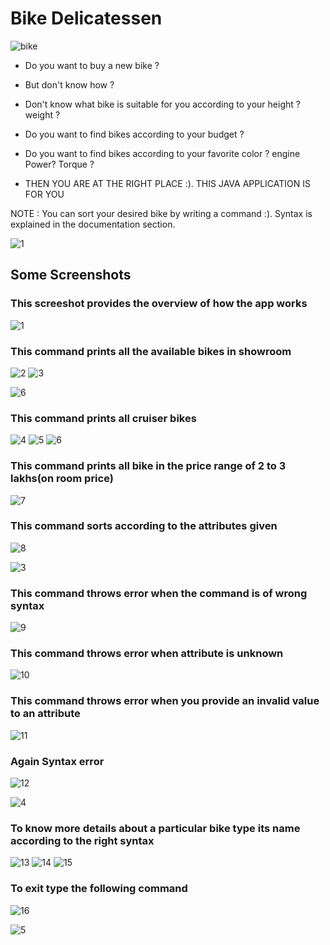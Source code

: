 # Bike Delicatessen

![bike](https://user-images.githubusercontent.com/64036703/126870589-013f76f0-782c-4e6e-962a-0fdde0265909.jpg)


* Do you want to buy a new bike ? 


* But don't know how ?


* Don't know what bike is suitable for you according to your height ? weight ?


* Do you want to find bikes according to your budget ? 


* Do you want to find bikes according to your favorite color ? engine Power? Torque ? 


* THEN YOU ARE AT THE RIGHT PLACE :). THIS JAVA APPLICATION IS FOR YOU


NOTE : You can sort your desired bike by writing a command :). Syntax is explained in the documentation section.

![1](https://user-images.githubusercontent.com/64036703/126871019-8d88b527-e207-4873-8aa2-0fbee81dae9f.jpg)

## Some Screenshots

### This screeshot provides the overview of how the app works
![1](https://user-images.githubusercontent.com/64036703/126551657-6c794cad-f49f-4963-9b42-abbc1cc45a3f.png)

### This command prints all the available bikes in showroom
![2](https://user-images.githubusercontent.com/64036703/126551662-ce4c5189-8c3e-4d2c-80dd-b4a5d40e9f9f.png)
![3](https://user-images.githubusercontent.com/64036703/126551665-808f8cc1-40be-4efc-9536-cf17bb5f6e2c.png)

![6](https://user-images.githubusercontent.com/64036703/126871098-fe13fb57-0b6d-457b-8b35-6853a4f31be6.jpg)

### This command prints all cruiser bikes
![4](https://user-images.githubusercontent.com/64036703/126551666-f759eec7-16da-4968-b1b3-0dd4ebf0c150.png)
![5](https://user-images.githubusercontent.com/64036703/126551667-d8f999e2-ae40-492c-9e15-ce64d3f3ae4c.png)
![6](https://user-images.githubusercontent.com/64036703/126551668-8b4a8158-ce74-477e-98ba-41edae909bfc.png)

### This command prints all bike in the price range of 2 to 3 lakhs(on room price)
![7](https://user-images.githubusercontent.com/64036703/126551672-2ee6a9af-d0f4-4f3e-b4bb-b5ef7a1e8019.png)

### This command sorts according to the attributes given
![8](https://user-images.githubusercontent.com/64036703/126551674-0bbc6b27-7867-4084-bb9f-db80b5b1ebb2.png)

![3](https://user-images.githubusercontent.com/64036703/126871005-b2c0727a-5434-4ba8-91f7-c0ffe74e3388.jpg)

### This command throws error when the command is of wrong syntax
![9](https://user-images.githubusercontent.com/64036703/126551677-cf66d908-a6cc-41aa-ae1c-914ba2e4e976.png)

### This command throws error when attribute is unknown
![10](https://user-images.githubusercontent.com/64036703/126551678-d1cda707-7066-4cec-8843-375a9403dd8b.png)

### This command throws error when you provide an invalid value to an attribute
![11](https://user-images.githubusercontent.com/64036703/126551681-3a0e92c5-5ca5-4591-8367-d76f3c62a2d1.png)

### Again Syntax error
![12](https://user-images.githubusercontent.com/64036703/126551683-86c7893b-745a-44fd-9af0-68bb6e65ed9b.png)

![4](https://user-images.githubusercontent.com/64036703/126870982-03f94104-dd46-4e4d-b801-20ac609198d1.jpg)

### To know more details about a particular bike type its name according to the right syntax
![13](https://user-images.githubusercontent.com/64036703/126551684-18364997-76a5-46fa-8bec-8aa593eb1098.png)
![14](https://user-images.githubusercontent.com/64036703/126551687-fdf87f59-3828-4d11-81f0-5dbaf887ef1d.png)
![15](https://user-images.githubusercontent.com/64036703/126551689-f7ef7941-24c6-45e6-a7a9-7e8c056cce92.png)

### To exit type the following command
![16](https://user-images.githubusercontent.com/64036703/126551691-1f9010cd-7363-4986-93c4-1fa5ba89549c.png)

![5](https://user-images.githubusercontent.com/64036703/126870970-8c449447-36b0-4d2f-a489-ce7060f65ea9.jpg)
